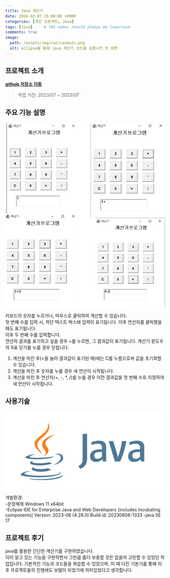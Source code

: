 ```yaml
---
title: Java 계산기
date: 2024-02-07 15:00:00 +0900
categories: [개인 프로젝트, Java]
tags: [Java]     # TAG names should always be lowercase
comments: true
image:
  path: /assets/img/cac/cacmain.png
  alt: eclipse를 통해 java 계산기 코드를 실행시킨 첫 화면
---
```


## 프로젝트 소개

[**githob 저장소 이동**](https://github.com/toketoteam/cac)  
> 작업 기간: 2023/07 ~ 2023/07

## 주요 기능 설명
![](/assets/img/cac/cacperf.png)  

키보드의 숫자를 누르거나, 마우스로 클릭하여 계산할 수 있습니다.  
첫 번째 수를 입력 시, 하단 텍스트 박스에 입력이 표기됩니다. 이후 연산자를 클릭했을 때도 표기됩니다.  
이후 두 번째 수를 입력합니다.  
연산의 결과를 표기하고 싶을 경우 =를 누르면, 그 결과값이 표기됩니다. 계산기 윈도우의 X표 닫기를 누를 경우 닫힙니다.  
1) 계산을 마친 후(=을 눌러 결과값이 표기된 때)에는 C를 누름으로써 값을 초기화할 수 있습니다.  
2) 계산을 마친 후 숫자를 누를 경우 새 연산이 시작됩니다.  
3) 계산을 마친 후 연산자(+, -, *, /)를 누를 경우 이전 결과값을 첫 번째 수로 지정하여 새 연산이 시작됩니다.  

## 사용기술
![](/assets/img/cac/java.png) 

개발환경:  
-운영체제 Windows 11 x64bit  
-Eclipse IDE for Enterprise Java and Web Developers (includes Incubating components)
Version: 2023-06 (4.28.0)
Build id: 20230608-1333
-java SE 17


## 프로젝트 후기
java를 활용한 간단한 계산기를 구현하였습니다.  
이미 알고 있는 기능을 구현하면서 그만큼 좀더 보충할 것은 없을까 고민할 수 있었던 작업입니다.
기본적인 기능과 코드들을 복습할 수 있었으며, 이 때 다진 기본기를 통해 이후 프로젝트들의 진행에도 보탬이 되었기에 의미있었다고 생각합니다.  


